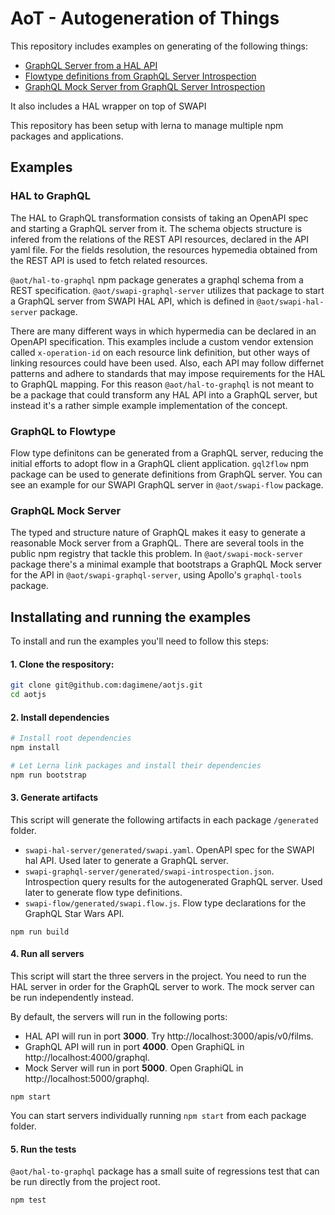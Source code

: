 # AoT - Autogeneration of Things
This repository includes examples on generating of the following things:

- [GraphQL Server from a HAL API](#hal-to-graphql)
- [Flowtype definitions from GraphQL Server Introspection](#graphql-to-flowtype)
- [GraphQL Mock Server from GraphQL Server Introspection](#graphql-mock-server)

It also includes a HAL wrapper on top of SWAPI

This repository has been setup with lerna to manage multiple npm packages and applications.

## Examples

### HAL to GraphQL

The HAL to GraphQL transformation consists of taking an OpenAPI spec and starting a GraphQL server from it.
The schema objects structure is infered from the relations of the REST API resources, declared in the API yaml file.
For the fields resolution, the resources hypemedia obtained from the REST API is used to fetch related resources.

`@aot/hal-to-graphql` npm package generates a graphql schema from a REST specification.
`@aot/swapi-graphql-server` utilizes that package to start a GraphQL server from SWAPI HAL API, which is defined in
`@aot/swapi-hal-server` package.

There are many different ways in which hypermedia can be declared in an OpenAPI specification. This examples
include a custom vendor extension called `x-operation-id` on each resource link definition, but other ways of linking
resources could have been used. Also, each API may follow differnet patterns and adhere to standards that may impose
requirements for the HAL to GraphQL mapping. For this reason `@aot/hal-to-graphql` is not meant to be a package that could
transform any HAL API into a GraphQL server, but instead it's a rather simple example implementation of the concept.

### GraphQL to Flowtype

Flow type definitons can be generated from a GraphQL server, reducing the initial efforts to adopt flow in a GraphQL
client application. `gql2flow` npm package can be used to generate definitions from GraphQL server. You can see an example
for our SWAPI GraphQL server in `@aot/swapi-flow` package.

### GraphQL Mock Server

The typed and structure nature of GraphQL makes it easy to generate a reasonable Mock server from a GraphQL. There are
several tools in the public npm registry that tackle this problem. In `@aot/swapi-mock-server` package there's a minimal
example that bootstraps a GraphQL Mock server for the API in `@aot/swapi-graphql-server`, using Apollo's `graphql-tools`
package.


## Installating and running the examples

To install and run the examples you'll need to follow this steps:

#### 1. Clone the respository:
```bash
git clone git@github.com:dagimene/aotjs.git
cd aotjs
```

#### 2. Install dependencies
```bash
# Install root dependencies
npm install

# Let Lerna link packages and install their dependencies
npm run bootstrap
```

#### 3. Generate artifacts

This script will generate the following artifacts in each package `/generated` folder.
-  `swapi-hal-server/generated/swapi.yaml`. OpenAPI spec for the SWAPI hal API. Used later to generate a GraphQL server.
-  `swapi-graphql-server/generated/swapi-introspection.json`. Introspection query results for the autogenerated GraphQL server. Used later to generate flow type definitions.
-  `swapi-flow/generated/swapi.flow.js`. Flow type declarations for the GraphQL Star Wars API.

```
npm run build
```

#### 4. Run all servers

This script will start the three servers in the project. You need to run the HAL server in order for the GraphQL server to work. The mock server can be run independently instead.

By default, the servers will run in the following ports:

- HAL API will run in port **3000**. Try http://localhost:3000/apis/v0/films.
- GraphQL API will run in port **4000**. Open GraphiQL in http://localhost:4000/graphql.
- Mock Server will run in port **5000**. Open GraphiQL in http://localhost:5000/graphql.

```
npm start
```

You can start servers individually running `npm start` from each package folder.

#### 5. Run the tests

`@aot/hal-to-graphql` package has a small suite of regressions test that can be run directly from the project root.

```
npm test
```
